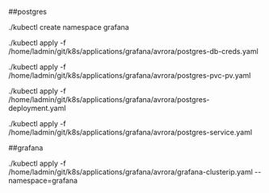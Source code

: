 ##postgres

./kubectl create namespace grafana

./kubectl apply -f /home/ladmin/git/k8s/applications/grafana/avrora/postgres-db-creds.yaml

./kubectl apply -f /home/ladmin/git/k8s/applications/grafana/avrora/postgres-pvc-pv.yaml

./kubectl apply -f /home/ladmin/git/k8s/applications/grafana/avrora/postgres-deployment.yaml

./kubectl apply -f /home/ladmin/git/k8s/applications/grafana/avrora/postgres-service.yaml

##grafana

./kubectl apply -f /home/ladmin/git/k8s/applications/grafana/avrora/grafana-clusterip.yaml --namespace=grafana